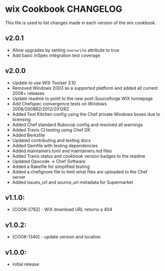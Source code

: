 # wix Cookbook CHANGELOG
This file is used to list changes made in each version of the wix cookbook.

## v2.0.1
- Allow upgrades by setting `overwrite` attribute to true
- Add basic InSpec integration test coverage

## v2.0.0
- Update to use WIX Toolset 3.10
- Removed Windows 2003 as a supported platform and added all current 2008+ releases
- Update readme to point to the new post-Sourceforge WIX homepage
- Add Chefspec convergence tests on Windows 2008/2008R2/2012/2012R2
- Added Test Kitchen config using the Chef private Windows boxes due to licensing
- Added Chef standard Rubocop config and resolved all warnings
- Added Travis CI testing using Chef DK
- Added Berksfile
- Updated contributing and testing docs
- Added Gemfile with testing dependencies
- Added maintainers.toml and maintainers.md files
- Added Travis status and cookbook version badges to the readme
- Updated Opscode -> Chef Software
- Added a Rakefile for simplified testing
- Added a chefignore file to limit what files are uploaded to the Chef server
- Added issues_url and source_url metadata for Supermarket

## v1.1.0:
- [COOK-2762] - WiX download URL returns a 404

## v1.0.2:
- [COOK-1340] - update version and location

## v1.0.0:
- initial release
